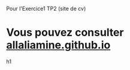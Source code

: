Pour l'Exercice1 TP2 (site de cv) 
<h1>Vous pouvez consulter <a href="https://allaliamine.github.io/">allaliamine.github.io</a></h1>h1
